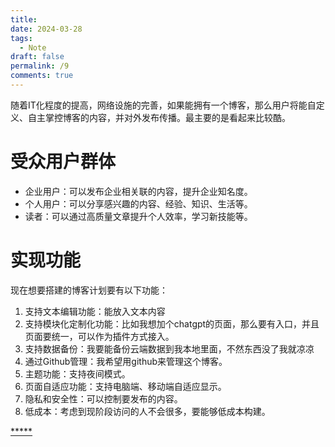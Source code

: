 ```yaml
---
title: 
date: 2024-03-28
tags:
  - Note
draft: false
permalink: /9
comments: true
---
```

随着IT化程度的提高，网络设施的完善，如果能拥有一个博客，那么用户将能自定义、自主掌控博客的内容，并对外发布传播。最主要的是看起来比较酷。

# 受众用户群体
 
 - 企业用户：可以发布企业相关联的内容，提升企业知名度。
 - 个人用户：可以分享感兴趣的内容、经验、知识、生活等。
 - 读者：可以通过高质量文章提升个人效率，学习新技能等。

# 实现功能

现在想要搭建的博客计划要有以下功能：

1. 支持文本编辑功能：能放入文本内容
2. 支持模块化定制化功能：比如我想加个chatgpt的页面，那么要有入口，并且页面要统一，可以作为插件方式接入。
3. 支持数据备份：我要能备份云端数据到我本地里面，不然东西没了我就凉凉
4. 通过Github管理：我希望用github来管理这个博客。
5. 主题功能：支持夜间模式。
6. 页面自适应功能：支持电脑端、移动端自适应显示。
7. 隐私和安全性：可以控制要发布的内容。
8. 低成本：考虑到现阶段访问的人不会很多，要能够低成本构建。
 



[*****](WB/Develop/CPP%20BEA/9.3%20构建和公网部署博客/9.3%20构建和公网部署博客.md)
